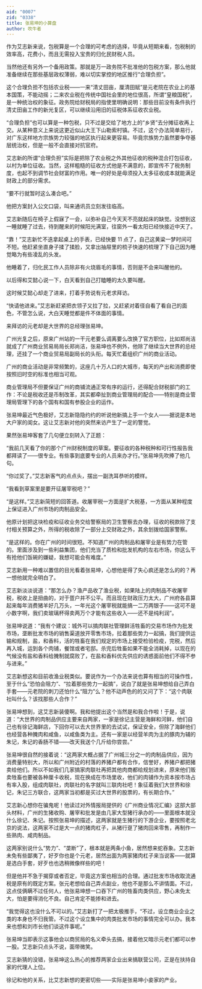 ```yaml
---
aid: "0007"
zid: "0338"
title: 张易坤的小算盘
author: 吹牛者
---
```


作为艾志新来说，包税算是一个合理的可考虑的选择，毕竟从短期来看，包税制的效率高，花费小，而且无需投入宝贵的归化民财税人员。

当然他还有另外一个备用政策。那就是万一政务院不批准他的包税方案，那么他就准备继续在那些基层政权薄弱，难以切实掌控的地区推行“合理负担”。

这个合理负担不包括农业税――一来“清丈田亩，厘清田赋”是元老院在农业上的基本国策，不能动摇；二来农业税在传统中国社会里的地位很高，所谓“皇粮国税”，是一种统治权的象征。政务院给财税局的指使里明确说明：那些目前没有条件执行清丈田亩工作的新光复区，可以继续沿用旧的征税体系征收农业税。

“合理负担”也可以算是一种包税，只不过是交给了地方上的“乡贤”去分摊征收再上交。从某种意义上来说这更近似山大王下山勒索村镇。不过，这个办法简单易行，对广东这样地方宗族势力较强的地区执行起来更容易。毕竟宗族势力虽然要争夺基层统治权，但是一般不会直接对抗官府。

艾志新的所谓“合理负担”实际是把除了农业税之外其他征收的税种混合打包征收，以村为单位征收。当然，这样粗糙的征收方式他是不满意的，即宣传不了税务制度，也起不到调节社会财富的作用。唯一的好处是毋须投入太多征收成本就能满足财政上的部分需求。

“要不行就暂时这么凑合吧。”

他把方案封入公文口袋，叫来通讯员立刻发往临高。

艾志新随后在椅子上假寐了一会，以弥补自己今天天不亮就起床的缺觉。没想到这一睡就睡了过去，待到醒来的时候阳光满室，往窗外一看太阳已经快接近中天了。

“靠！”艾志新忙不迭拿起桌上的手表，已经快要 11 点了，自己这黄粱一梦时间可不短。他赶紧坐直身子揉了揉脸，又拿出抽屉里的梳子快速的梳理了下自己因为睡觉略为有些凌乱的头发。

他睡着了，归化民工作人员除非有火烧眉毛的事情，否则是不会来叫醒他的。

以后得和艾懿心说一下，白天看到自己打瞌睡的太久要叫醒。

这时候艾懿心却走了进来，打着手势说有元老求拜访。

“快请他进来。”艾志新赶紧把衣领子又拉了拉，又赶紧对着径自看了看自己的面色，不管怎么说，大白天睡觉都是件不体面的事情。

来拜访的元老却是大世界的总经理张易坤。

广州光复之后，原来广州站的一干元老要么调离要么改换了官方职位，比如郑尚洁就成了广州商业贸易局局长郑尚洁，张易坤也不例外，他除了继续当大世界的总经理，还挂了一个商业贸易局副局长的头衔。每天忙着组织广州的商业活动。

广州的商业活动是非常频繁的，这座几十万人口的大城市，每天的产出和消费即使按照旧时空的标准也相当可观。

商业管理局不但要保证广州的商铺流通正常有序的运行，还得配合财税部门的工作：不论是税收还是币制改革，其实都牵扯到商业管理局的配合――特别是商业管理局管理下的各个国有和国有参股企业的运作。

张易坤最近气色极好，艾志新隐隐约约的听说他新搞上手一个女人――据说是本地大户家的闺女。这让艾志新对他的突然来访产生了一定的警觉。

果然张易坤客套了几句便立刻转入了正题：

“我前几天看了你的那个广州财税制度的草案。要征收的各种税种和可行性报告我都拜读了――很专业。有些事到底要专业的人员来办才行。”张易坤先吹捧了他几句。

“你过奖了。”艾志新客气的点点头，摆出一副洗耳恭听的模样。

“我看到草案里是要开征屠宰税吧？”

“是这样。”艾志新简短的回答道。收屠宰税一方面是扩大税基，一方面从某种程度上保证进入广州市场的肉制品安全。

他原计划把这块检疫和征收业务交给警察局的卫生警察去办理，征收的税款除了支付相关预算之外，所得的税收除了一部分上交财政之外，其余划拨给国家警察。

“是这样的。你在广州的时间很短。不知道广州的肉制品和屠宰业是有势力在管的。里面涉及到一些利益集团，他们充当了质检和批发机构的左右市场，你这么干有抢他们饭碗的嫌疑，我想可能会有难度。”

艾志新用一种难以置信的目光看着张易坤，心想他是得了失心疯还是怎么的的？再一想他就完全明白了。

艾志新淡淡说道：“那怎么办？渔产品收了渔业税，如果陆上的肉制品不收屠宰税，税收上是扭曲的，对于疍户并不公平。而且现在财政压力太大，广州府各县算起来每年消费猪羊好几万头，一年光这个屠宰税就能搞一二万两银子――这可不是小数字啊，我们卖玻璃杯得卖两万个才能有这些收入――还不是纯利润”。

张易坤说道：“我有个建议：城外可以搞肉联社管理鲜活牲畜的交易市场作为批发市场，垄断批发市场的销售渠道放开零售市场，拉着那些势力一起搞，我们提供运输和规制，盐，和香料，活的牲畜在我们规定的市场上接受检验检疫，完税，然后再入城，运到各个肉铺，餐馆或者宅邸。杀完后牲畜如果不能全消耗掉，以现在的气候没有盐和香料给腌制就腐败了，在盐和香料优先供应的诱惑面前他们不得不参与进来。”

艾志新想这和目前收渔业税类似。要说作为一个办法来说也算有相当的可操作性，至于什么“恐怕会阻力”、“拉着那些势力一起搞”，说白了就是张易坤想给自己弄白手套――元老院的刺刀还怕什么“阻力”么？他不动声色的的又问了下：“这个肉联社叫什么？该找那些人合作？”

张易坤想到，这艾志新装傻啊。我和他提出这个当然是和我合作啦！于是，说道：“大世界的肉制品供应主要来自两家，一家是徐记主营是海鲜和河鲜，他们自己也有徐记海鲜店，下回你可以去大世界里的去试试，保证安全，但除了海鲜他们也经营各种腌肉和咸鱼，以咸鱼类为主。还有一家是以经营羊肉为主的豚肉为辅的朱记，朱记的香肠不错――改天我送个几斤给你尝尝。”

张易坤很自然的接着说：“这两家大概占据了广州城三分之一的肉制品供应，因为消费量特别大，所以和广州附近的村落的养猪户都有合作，信誉好，养猪户都把猪卖给他们。所以不如我们几家搞家肉联社再把其他肉商都给规划进来，原来他们贩卖牲畜也要被各种厘卡收税，现在换成在市场里收，他们的肉铺作为资本按市场占有率入股，组成肉联社，肉联社的名字就叫三联肉社吧！象征着我们大世界和徐记，朱记三方联合，这两家当初都是买过大世界的股票的，有长期合作。”

艾志新心想你在骗鬼呢！他读过对外情报局提供的《广州商业情况汇编》这部大部头材料，广州的生猪收购、屠宰和批发是由几家大型猪行承办的――里面根本就没什么徐记、朱记。按照张易坤的描述，这两家就是生猪行的下游企业，要按照老北京的说法，这两家不过是大一点的猪肉杠子，从猪行趸了猪肉回来零售，再制作一些熟肉、咸肉制品。

这两家别说什么“势力”、“垄断”了，根本就是两条小鱼，居然想来蛇吞象。艾志新未免有些鄙夷了，好歹你也是个元老，居然出面为两家猪肉杠子来当说客――就算是选白手套，好歹也也选稍微像样些的吧！

但是他并不急于揭穿或者否定，毕竟这方案也相当的合理。通过批发市场收取流通税是原有的既定方案。张元老想给自己弄点副业，他也不是那么不讲情面。不过，这点伎俩瞒不过任何人，他张易坤想一口吞下广州的牲畜肉类供应，野心未免太大，怕是要得消化不良。自己肯定不能掺和进去。

“我觉得这也没什么不可以的。”艾志新打了一把太极推手，“不过，设立商业企业之类的本身也不归我管。不过这个设立集中的肉类批发市场的事情完全可以办。我本来也想和刘市长他们谈这件事呢。”

张易坤当即表示这事他会以商贸局的名义牵头去搞，接着他又暗示元老们都可以参一股。艾志新只点头不说，面带微笑。

艾志新猜的没错，张易坤这么热心的推荐两家企业出来搞联营公司，正是在扶持自家的代理人上位。

徐记和他的关系，比艾志新想的更密切些――实际是张易坤小妾家的产业。
